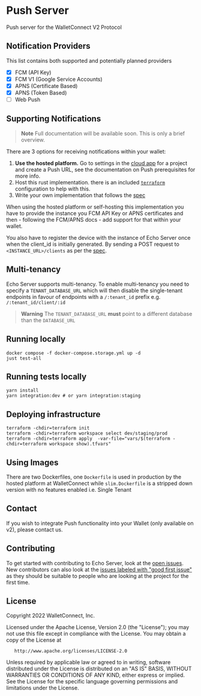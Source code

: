# Push Server
Push server for the WalletConnect V2 Protocol

## Notification Providers
This list contains both supported and potentially planned providers
- [x] FCM (API Key)
- [x] FCM V1 (Google Service Accounts)
- [x] APNS (Certificate Based)
- [x] APNS (Token Based)
- [ ] Web Push

## Supporting Notifications
> **Note** Full documentation will be available soon. This is only a brief overview.

There are 3 options for receiving notifications within your wallet:
1. **Use the hosted platform.**
   Go to settings in the [cloud app](https://cloud.walletconnect.com) for a project and create a Push URL, see the documentation on Push
   prerequisites for more info.
2. Host this rust implementation.
   there is an included [`terraform`](https://github.com/WalletConnect/echo-server/tree/main/terraform) configuration to help with this.
3. Write your own implementation that follows the [spec](https://docs.walletconnect.com/2.0/specs/servers/echo/echo-server-api)

When using the hosted platform or self-hosting this implementation you have to provide the instance
you FCM API Key or APNS certificates and then - following the FCM/APNS docs - add support for that within your
wallet.

You also have to register the device with the instance of Echo Server once when the client_id is initially
generated. By sending a POST request to `<INSTANCE_URL>/clients` as per the [spec](./spec/spec.md).

## Multi-tenancy
Echo Server supports multi-tenancy. To enable multi-tenancy you need to specify a `TENANT_DATABASE_URL` which will then disable
the single-tenant endpoints in favour of endpoints with a `/:tenant_id` prefix e.g. `/:tenant_id/client/:id`

> **Warning**
> The `TENANT_DATABASE_URL` **must** point to a different database than the `DATABASE_URL`

## Running locally

```
docker compose -f docker-compose.storage.yml up -d
just test-all
```

## Running tests locally

```
yarn install
yarn integration:dev # or yarn integration:staging
```

## Deploying infrastructure

```
terraform -chdir=terraform init
terraform -chdir=terraform workspace select dev/staging/prod
terraform -chdir=terraform apply  -var-file="vars/$(terraform -chdir=terraform workspace show).tfvars"
```

## Using Images
There are two Dockerfiles, one `Dockerfile` is used in production by the hosted platform at WalletConnect
while `slim.Dockerfile` is a stripped down version with no features enabled i.e. Single Tenant

## Contact
If you wish to integrate Push functionality into your Wallet (only available on v2), please contact us.

## Contributing
To get started with contributing to Echo Server, look at the [open issues](https://github.com/WalletConnect/echo-server/issues?q=is:issue+is:open+label:%22help+wanted%22).
New contributors can also look at the [issues labeled with "good first issue"](https://github.com/WalletConnect/echo-server/issues?q=is:issue+is:open+label:%22good+first+issue%22)
as they should be suitable to people who are looking at the project for the first time.

## License
Copyright 2022 WalletConnect, Inc.

Licensed under the Apache License, Version 2.0 (the "License");
you may not use this file except in compliance with the License.
You may obtain a copy of the License at

       http://www.apache.org/licenses/LICENSE-2.0

Unless required by applicable law or agreed to in writing, software
distributed under the License is distributed on an "AS IS" BASIS,
WITHOUT WARRANTIES OR CONDITIONS OF ANY KIND, either express or implied.
See the License for the specific language governing permissions and
limitations under the License.
